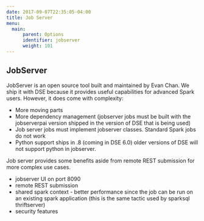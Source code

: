 ```yaml
---
date: 2017-09-07T22:35:05-04:00
title: Job Server
menu:
  main:
      parent: Options
      identifier: jobserver
      weight: 101
---
```


## JobServer

JobServer is an open source tool built and maintained by Evan Chan. We ship it with DSE because it provides useful capabilities for advanced Spark users. However, it does come with complexity:

* More moving parts
* More dependency management (jobserver jobs must be built with the jobserverpai version shipped in the version of DSE that is being used)
* Job server jobs must implement jobserver classes. Standard Spark jobs do not work
* Python support ships in .8 (coming in DSE 6.0) older versions of DSE will not support python in jobserver.

Job server provides some benefits aside from remote REST submission for more complex use cases.

* jobserver UI on port 8090
* remote REST submission
* shared spark context - better performance since the job can be run on an existing spark application (this is the same tactic used by sparksql thriftserver)
* security features
